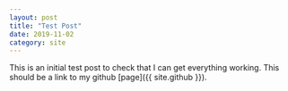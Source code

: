 ```yaml
---
layout: post
title: "Test Post"
date: 2019-11-02
category: site
---
```


This is an initial test post to check that I can get everything working. This 
should be a link to my github [page]({{ site.github }}).

